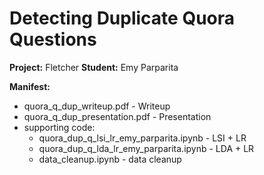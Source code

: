 # Detecting Duplicate Quora Questions

**Project:** Fletcher
**Student:** Emy Parparita   

**Manifest:**  

  - quora_q_dup_writeup.pdf - Writeup  
  - quora_q_dup_presentation.pdf - Presentation   
  - supporting code:   
     - quora_dup_q_lsi_lr_emy_parparita.ipynb - LSI + LR 
     - quora_dup_q_lda_lr_emy_parparita.ipynb - LDA + LR
     - data_cleanup.ipynb - data cleanup
